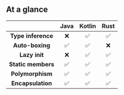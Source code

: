 ## At a glance

||Java|Kotlin|Rust|
|:-------:|:-------:|:------:|:--------:|
|**Type inference**|❌|✅|✅|
|**Auto-boxing**|✅|✅|❌|
|**Lazy init**|❌|✅|✅|
|**Static members**|✅|✅|✅|
|**Polymorphism**|✅|✅|✅|
|**Encapsulation**|✅|✅|✅|